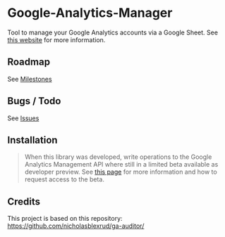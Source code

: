 # Google-Analytics-Manager
Tool to manage your Google Analytics accounts via a Google Sheet.
See [this website](http://rutger.meekers.eu/Google-Analytics-Manager/) for more information.

## Roadmap
See [Milestones](https://github.com/rmeekers/Google-Analytics-Manager/milestones)

## Bugs / Todo
See [Issues](https://github.com/rmeekers/Google-Analytics-Manager/issues/)

## Installation

> When this library was developed, write operations to the Google Analytics Management API where still in a limited beta available as developer preview. See [this page](https://developers.google.com/analytics/devguides/config/mgmt/v3/account-management) for more information and how to request access to the beta.

## Credits
This project is based on this repository: https://github.com/nicholasblexrud/ga-auditor/
